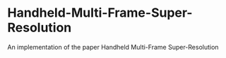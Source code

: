 # Handheld-Multi-Frame-Super-Resolution
An implementation of the paper Handheld Multi-Frame Super-Resolution
